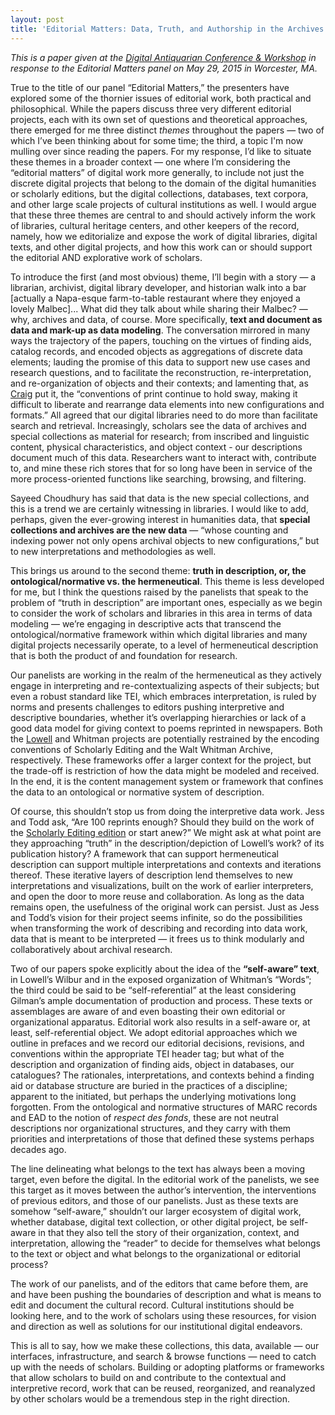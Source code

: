 ```yaml
---
layout: post
title: 'Editorial Matters: Data, Truth, and Authorship in the Archives'
---
```


*This is a paper given at the [Digital Antiquarian Conference & Workshop](http://www.americanantiquarian.org/digitalantiquarian) in response to the Editorial Matters panel on May 29, 2015 in Worcester, MA.*


True to the title of our panel “Editorial Matters,” the presenters have explored some of the thornier issues of editorial work, both practical and philosophical. While the papers discuss three very different editorial projects, each with its own set of questions and theoretical approaches, there emerged for me three distinct *themes* throughout the papers — two of which I’ve been thinking about for some time; the third, a topic I'm now mulling over since reading the papers. For my response, I’d like to situate these themes in a broader context — one where I’m considering the “editorial matters” of digital work more generally, to include not just the discrete digital projects that belong to the domain of the digital humanities or scholarly editions, but the digital collections, databases, text corpora, and other large scale projects of cultural institutions as well. I would argue that these three themes are central to and should actively inform the work of libraries, cultural heritage centers, and other keepers of the record, namely, how we editorialize and expose the work of digital libraries, digital texts, and other digital projects, and how this work can or should support the editorial AND explorative work of scholars.

To introduce the first (and most obvious) theme, I’ll begin with a story — a librarian, archivist, digital library developer, and historian walk into a bar [actually a Napa-esque farm-to-table restaurant where they enjoyed a lovely Malbec]... What did they talk about while sharing their Malbec? — why, archives and data, of course. More specifically, **text and document as data and mark-up as data modeling**. The conversation mirrored in many ways the trajectory of the papers, touching on the virtues of finding aids, catalog records, and encoded objects as aggregations of discrete data elements; lauding the promise of this data to support new use cases and research questions, and to facilitate the reconstruction, re-interpretation, and re-organization of objects and their contexts; and lamenting that, as [Craig](http://www.craigcarey.net/blog/2015/06/12/the-digital-antiquarian/) put it, the “conventions of print continue to hold sway, making it difficult to liberate and rearrange data elements into new configurations and formats.” All agreed that our digital libraries need to do more than facilitate search and retrieval. Increasingly, scholars see the data of archives and special collections as material for research; from inscribed and linguistic content, physical characteristics, and object context - our descriptions document much of this data. Researchers want to interact with, contribute to, and mine these rich stores that for so long have been in service of the more process-oriented functions like searching, browsing, and filtering. 

Sayeed Choudhury has said that data is the new special collections, and this is a trend we are certainly witnessing in libraries. I would like to add, perhaps, given the ever-growing interest in humanities data, that **special collections and archives are the new data** — “whose counting and indexing power not only opens archival objects to new configurations,” but to new interpretations and methodologies as well.

This brings us around to the second theme: **truth in description, or, the ontological/normative vs. the hermeneutical**. This theme is less developed for me, but I think the questions raised by the panelists that speak to the problem of “truth in description” are important ones, especially as we begin to consider the work of scholars and libraries in this area in terms of data modeling — we’re engaging in descriptive acts that transcend the ontological/normative framework within which digital libraries and many digital projects necessarily operate, to a level of hermeneutical description that is both the product of and foundation for research.

Our panelists are working in the realm of the hermeneutical as they actively engage in interpreting and re-contextualizing aspects of their subjects; but even a robust standard like TEI, which embraces interpretation, is ruled by norms and presents challenges to editors pushing interpretive and descriptive boundaries, whether it’s overlapping hierarchies or lack of a good data model for giving context to poems reprinted in newspapers. Both the [Lowell](http://slideplayer.com/slide/4903677/) and Whitman projects are potentially restrained by the encoding conventions of Scholarly Editing and the Walt Whitman Archive, respectively. These frameworks offer a larger context for the project, but the trade-off is restriction of how the data might be modeled and received.  In the end, it is the content management system or framework that confines the data to an ontological or normative system of description.

Of course, this shouldn’t stop us from doing the interpretive data work. Jess and Todd ask, “Are 100 reprints enough? Should they build on the work of the [Scholarly Editing edition](http://www.scholarlyediting.org/2015/editions/intro.lowelledition.html) or start anew?” We might ask at what point are they approaching “truth” in the description/depiction of Lowell’s work? of its publication history? A framework that can support hermeneutical description can support multiple interpretations and contexts and iterations thereof.  These iterative layers of description lend themselves to new interpretations and visualizations, built on the work of earlier interpreters, and open the door to more reuse and collaboration.  As long as the data remains open, the usefulness of the original work can persist.  Just as Jess and Todd’s vision for their project seems infinite, so do the possibilities when transforming the work of describing and recording into data work, data that is meant to be interpreted — it frees us to think modularly and collaboratively about archival research.

Two of our papers spoke explicitly about the idea of the **“self-aware” text**, in Lowell’s Wilbur and in the exposed organization of Whitman’s “Words”;  the third could be said to be “self-referential” at the least considering Gilman’s ample documentation of production and process.  These texts or assemblages are aware of and even boasting their own editorial or organizational apparatus. Editorial work also results in a self-aware or, at least, self-referential object. We adopt editorial approaches which we outline in prefaces and we record our editorial decisions, revisions, and conventions within the appropriate TEI header tag; but what of the description and organization of finding aids, object in databases, our catalogues?  The rationales, interpretations, and contexts behind a finding aid or database structure are buried in the practices of a discipline; apparent to the initiated, but perhaps the underlying motivations long forgotten.  From the ontological and normative structures of MARC records and EAD to the notion of *respect des fonds*, these are not neutral descriptions nor organizational structures, and they carry with them priorities and interpretations of those that defined these systems perhaps decades ago.

The line delineating what belongs to the text has always been a moving target, even before the digital. In the editorial work of the panelists, we see this target as it moves between the author’s intervention, the interventions of previous editors, and those of our panelists.  Just as these texts are somehow “self-aware,”  shouldn’t our larger ecosystem of digital work, whether database, digital text collection, or other digital project, be self-aware in that they also tell the story of their organization, context, and interpretation, allowing the “reader” to decide for themselves what belongs to the text or object and what belongs to the organizational or editorial process?

The work of our panelists, and of the editors that came before them, are and have been pushing the boundaries of description and what is means to edit and document the cultural record.  Cultural institutions should be looking here, and to the work of scholars using these resources, for vision and direction as well as solutions for our institutional digital endeavors. 

This is all to say, how we make these collections, this data, available — our interfaces, infrastructure, and search & browse functions — need to catch up with the needs of scholars.  Building or adopting platforms or frameworks that allow scholars to build on and contribute to the contextual and interpretive record, work that can be reused, reorganized, and reanalyzed by other scholars would be a tremendous step in the right direction. 
